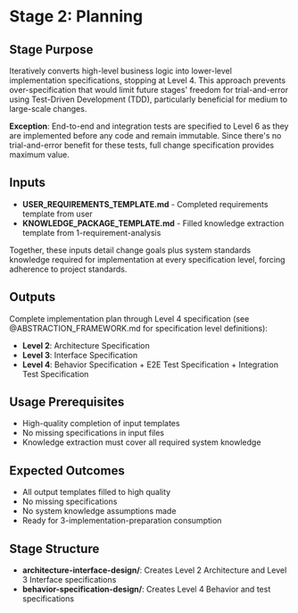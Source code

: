 # Stage 2: Planning

## Stage Purpose
Iteratively converts high-level business logic into lower-level implementation specifications, stopping at Level 4. This approach prevents over-specification that would limit future stages' freedom for trial-and-error using Test-Driven Development (TDD), particularly beneficial for medium to large-scale changes.

**Exception**: End-to-end and integration tests are specified to Level 6 as they are implemented before any code and remain immutable. Since there's no trial-and-error benefit for these tests, full change specification provides maximum value.

## Inputs
- **USER_REQUIREMENTS_TEMPLATE.md** - Completed requirements template from user
- **KNOWLEDGE_PACKAGE_TEMPLATE.md** - Filled knowledge extraction template from 1-requirement-analysis

Together, these inputs detail change goals plus system standards knowledge required for implementation at every specification level, forcing adherence to project standards.

## Outputs
Complete implementation plan through Level 4 specification (see @ABSTRACTION_FRAMEWORK.md for specification level definitions):
- **Level 2**: Architecture Specification 
- **Level 3**: Interface Specification
- **Level 4**: Behavior Specification + E2E Test Specification + Integration Test Specification

## Usage Prerequisites
- High-quality completion of input templates
- No missing specifications in input files
- Knowledge extraction must cover all required system knowledge

## Expected Outcomes
- All output templates filled to high quality
- No missing specifications
- No system knowledge assumptions made
- Ready for 3-implementation-preparation consumption

## Stage Structure
- **architecture-interface-design/**: Creates Level 2 Architecture and Level 3 Interface specifications
- **behavior-specification-design/**: Creates Level 4 Behavior and test specifications